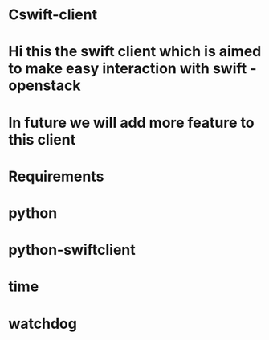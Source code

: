 # Cswift-client


# Hi this the swift client which is aimed to make easy interaction with swift - openstack
# In future we will add more feature to this client


# Requirements

# python
# python-swiftclient



# time
# watchdog


